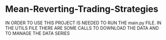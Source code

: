 # Mean-Reverting-Trading-Strategies

IN ORDER TO USE THIS PROJECT IS NEEDED TO RUN THE main.py FILE.
IN THE UTILS FILE THERE ARE SOME CALLS TO DOWNLOAD THE DATA AND TO MANAGE THE DATA SERIES
